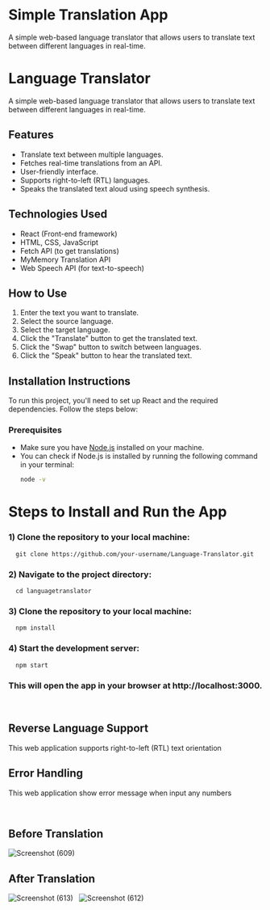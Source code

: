 # Simple Translation App
A simple web-based language translator that allows users to translate text between different languages in real-time.

# Language Translator

A simple web-based language translator that allows users to translate text between different languages in real-time.

## Features
- Translate text between multiple languages.
- Fetches real-time translations from an API.
- User-friendly interface.
- Supports right-to-left (RTL) languages.
- Speaks the translated text aloud using speech synthesis.

## Technologies Used
- React (Front-end framework)
- HTML, CSS, JavaScript
- Fetch API (to get translations)
- MyMemory Translation API
- Web Speech API (for text-to-speech)

## How to Use
1. Enter the text you want to translate.
2. Select the source language.
3. Select the target language.
4. Click the "Translate" button to get the translated text.
5. Click the "Swap" button to switch between languages.
6. Click the "Speak" button to hear the translated text.

## Installation Instructions
To run this project, you'll need to set up React and the required dependencies. Follow the steps below:  
 
### Prerequisites
- Make sure you have [Node.js](https://nodejs.org/) installed on your machine.
- You can check if Node.js is installed by running the following command in your terminal:
  ```bash
  node -v

# Steps to Install and Run the App

### 1) Clone the repository to your local machine:

      git clone https://github.com/your-username/Language-Translator.git

### 2) Navigate to the project directory:

      cd languagetranslator

### 3) Clone the repository to your local machine:

      npm install

### 4) Start the development server:

      npm start

### This will open the app in your browser at http://localhost:3000.
&nbsp;  
## Reverse Language Support  

This web application supports right-to-left (RTL) text orientation
&nbsp;  
## Error Handling
This web application show error message when input any numbers

&nbsp;
## Before Translation
  ![Screenshot (609)](https://github.com/user-attachments/assets/9c87f998-4cc3-4b45-a928-451cae381b33)
&nbsp;
## After Translation
![Screenshot (613)](https://github.com/user-attachments/assets/1046a11d-0810-4ce4-9951-c405797fe130) 
&nbsp;
![Screenshot (612)](https://github.com/user-attachments/assets/68d7a0cb-82e7-4cbb-85ea-3cc8478798df)
